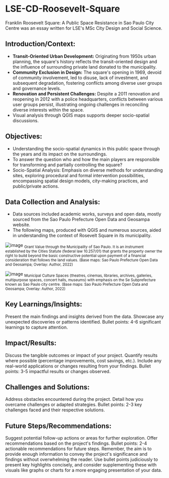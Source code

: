 # LSE-CD-Roosevelt-Square
Franklin Roosevelt Square: A Public Space Resistance in Sao Paulo City Centre was an essay written for LSE's MSc City Design and Social Science.

## Introduction/Context: ##

- **Transit-Oriented Urban Development:** Originating from 1950s urban planning, the square's history reflects the transit-oriented design and the influence of surrounding private land donated to the municipality.
- **Community Exclusion in Design:** The square's opening in 1969, devoid of community involvement, led to disuse, lack of investment, and subsequent degradation, fostering conflicts among diverse user groups and governance levels.
- **Renovation and Persistent Challenges:** Despite a 2011 renovation and reopening in 2012 with a police headquarters, conflicts between various user groups persist, illustrating ongoing challenges in reconciling diverse interests within the space.
- Visual analysis through QGIS maps supports deeper socio-spatial discussions.

## Objectives: ##

- Understanding the socio-spatial dynamics in this public space through the years and its impact on the surroundings.
- To answer the question who and how the main players are responsible for transforming and partially controlling the square?
- Socio-Spatial Analysis: Emphasis on diverse methods for understanding sites, exploring procedural and formal intervention possibilities, encompassing spatial design models, city-making practices, and public/private actions.

## Data Collection and Analysis: ##

- Data sources included academic works, surveys and open data, mostly sourced from the Sao Paulo Prefecture Open Data and Geosampa website.
- The following maps, produced with QGIS and numerous sources, aided in understanding the context of Rosevelt Square in its municipality.

![image](https://github.com/marianahiroki/LSE-CD-Roosevelt-Square/assets/110165879/f9d4eda3-df75-41a3-a7a7-87e6c73f7a3d)
<sub>Grant Value through the Municipality of Sao Paulo. It is an instrument established by the Cities Statute (federal law 10.257/01) that grants the property owner the right to build beyond the basic constructive potential upon payment of a financial consideration that follows the land values. (Base maps: Sao Paulo Prefecture Open Data and Geosampa; Overlay: Author, 2022)</sub>

![image](https://github.com/marianahiroki/LSE-CD-Roosevelt-Square/assets/110165879/5214e58d-a7f5-48b7-9fdd-867ceca1bc20)
<sub>Municipal Culture Spaces (theatres, cinemas, libraries, archives, galleries, multipurpose spaces, concert halls, museums) with emphasis on the Se Subprefecture known as Sao Paulo city centre. (Base maps: Sao Paulo Prefecture Open Data and Geosampa; Overlay: Author, 2022)</sub>

## Key Learnings/Insights: ##

Present the main findings and insights derived from the data.
Showcase any unexpected discoveries or patterns identified.
Bullet points: 4-6 significant learnings to capture attention.

## Impact/Results: ##

Discuss the tangible outcomes or impact of your project.
Quantify results where possible (percentage improvements, cost savings, etc.).
Include any real-world applications or changes resulting from your findings.
Bullet points: 3-5 impactful results or changes observed.

## Challenges and Solutions: ##

Address obstacles encountered during the project.
Detail how you overcame challenges or adapted strategies.
Bullet points: 2-3 key challenges faced and their respective solutions.

## Future Steps/Recommendations: ##

Suggest potential follow-up actions or areas for further exploration.
Offer recommendations based on the project's findings.
Bullet points: 2-4 actionable recommendations for future steps.
Remember, the aim is to provide enough information to convey the project's significance and findings without overwhelming the reader. Use bullet points judiciously to present key highlights concisely, and consider supplementing these with visuals like graphs or charts for a more engaging presentation of your data.
